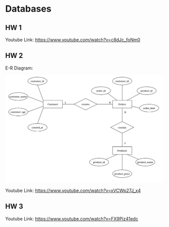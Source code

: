 # Databases

## HW 1

Youtube Link: https://www.youtube.com/watch?v=c8dJc_foNm0

## HW 2

E-R Diagram:

![hw2-er-diagram](./pictures/er_diagram.png)

Youtube Link: https://www.youtube.com/watch?v=xVCWp27J_x4

## HW 3

Youtube Link: https://www.youtube.com/watch?v=FX9Pjz41edc
